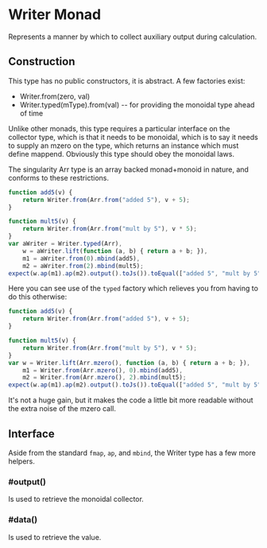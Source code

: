 # Writer Monad
Represents a manner by which to collect auxiliary output during calculation.

## Construction
This type has no public constructors, it is abstract.  A few factories exist:

* Writer.from(zero, val)
* Writer.typed(mType).from(val) -- for providing the monoidal type ahead of time

Unlike other monads, this type requires a particular interface on the collector type, which is that it needs to be
monoidal, which is to say it needs to supply an mzero on the type, which returns an instance which must define mappend.
Obviously this type should obey the monoidal laws.

The singularity Arr type is an array backed monad+monoid in nature, and conforms to these restrictions.

```javascript
function add5(v) {
    return Writer.from(Arr.from("added 5"), v + 5);
}

function mult5(v) {
    return Writer.from(Arr.from("mult by 5"), v * 5);
}
var aWriter = Writer.typed(Arr),
    w = aWriter.lift(function (a, b) { return a + b; }),
    m1 = aWriter.from(0).mbind(add5),
    m2 = aWriter.from(2).mbind(mult5);
expect(w.ap(m1).ap(m2).output().toJs()).toEqual(["added 5", "mult by 5"]);
```

Here you can see use of the ```typed``` factory which relieves you from having to do this otherwise:

```javascript
function add5(v) {
    return Writer.from(Arr.from("added 5"), v + 5);
}

function mult5(v) {
    return Writer.from(Arr.from("mult by 5"), v * 5);
}
var w = Writer.lift(Arr.mzero(), function (a, b) { return a + b; }),
    m1 = Writer.from(Arr.mzero(), 0).mbind(add5),
    m2 = Writer.from(Arr.mzero(), 2).mbind(mult5);
expect(w.ap(m1).ap(m2).output().toJs()).toEqual(["added 5", "mult by 5"]);
```

It's not a huge gain, but it makes the code a little bit more readable without the extra noise of the mzero call.

## Interface
Aside from the standard ```fmap```, ```ap```, and ```mbind```, the Writer type has a few more helpers.

### #output()
Is used to retrieve the monoidal collector.

### #data()
Is used to retrieve the value.
